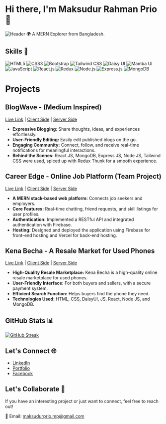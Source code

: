 # Hi there, I'm Maksudur Rahman Prio 👋

![Header](header-animation.gif)
🌍 A MERN Explorer from Bangladesh.

## Skills 🚀

![HTML5](https://img.shields.io/badge/HTML5-E34F26?style=for-the-badge&logo=html5&logoColor=white)
![CSS3](https://img.shields.io/badge/CSS3-1572B6?style=for-the-badge&logo=css3&logoColor=white)
![Bootstrap](https://img.shields.io/badge/Bootstrap-563D7C?style=for-the-badge&logo=bootstrap&logoColor=white)
![Tailwind CSS](https://img.shields.io/badge/Tailwind_CSS-38B2AC?style=for-the-badge&logo=tailwind-css&logoColor=white)
![Daisy UI](https://img.shields.io/badge/Daisy_UI-FF4088?style=for-the-badge&logo=vue.js&logoColor=white)
![Mamba UI](https://img.shields.io/badge/Mamba_UI-3366FF?style=for-the-badge&logo=vue.js&logoColor=white)
![JavaScript](https://img.shields.io/badge/JavaScript-F7DF1E?style=for-the-badge&logo=javascript&logoColor=black)
![React.js](https://img.shields.io/badge/React.js-61DAFB?style=for-the-badge&logo=react&logoColor=black)
![Redux](https://img.shields.io/badge/Redux-764ABC?style=for-the-badge&logo=redux&logoColor=white)
![Node.js](https://img.shields.io/badge/Node.js-43853D?style=for-the-badge&logo=node.js&logoColor=white)
![Express.js](https://img.shields.io/badge/Express.js-000000?style=for-the-badge&logo=express&logoColor=white)
![MongoDB](https://img.shields.io/badge/MongoDB-47A248?style=for-the-badge&logo=mongodb&logoColor=white)

# Projects

## BlogWave - (Medium Inspired)
[Live Link](https://blog-wave-3c534.web.app/) | [Client Side](https://github.com/prio12/BlogWave) | [Server Side](https://github.com/prio12/blog_wave_server)

- **Expressive Blogging:** Share thoughts, ideas, and experiences effortlessly.
- **User-Friendly Editing:** Easily edit published blogs on the go.
- **Engaging Community:** Connect, follow, and receive real-time notifications for meaningful interactions.
- **Behind the Scenes:** React JS, MongoDB, Express JS, Node JS, Tailwind CSS were used, spiced up with Redux Thunk for a smooth experience.

## Career Edge - Online Job Platform (Team Project)
[Live Link](https://endgame-jobstack.web.app/) | [Client Side](https://github.com/mdelwarhossain/endgame-jobstack-client) | [Server Side](https://github.com/mdelwarhossain/endgame-jobstack-server)


- **A MERN stack-based web platform:** Connects job seekers and employers.
- **Core Features:** Real-time chatting, friend requests, and skill listings for user profiles.
- **Authentication:** Implemented a RESTful API and integrated authentication with Firebase.
- **Hosting:** Designed and deployed the application using Firebase for front-end hosting and Vercel for back-end hosting.

## Kena Becha - A Resale Market for Used Phones
[Live Link](https://resale-f5fa5.web.app/) | [Client Side](https://github.com/prio12/resale-market-client-side) | [Server Side](https://github.com/prio12/resale-market-server-side)

- **High-Quality Resale Marketplace:** Kena Becha is a high-quality online resale marketplace for used phones.
- **User-Friendly Interface:** For both buyers and sellers, with a secure payment system.
- **Efficient Search Function:** Helps buyers find the phone they need.
- **Technologies Used:** HTML, CSS, DaisyUI, JS, React, Node JS, and MongoDB.



## GitHub Stats 📊

[![GitHub Streak](https://github-readme-streak-stats.herokuapp.com/?user=prio12&theme=radical)](https://git.io/streak-stats)


## Let's Connect 🌐

- [LinkedIn](https://www.linkedin.com/in/maksudur-rahman-full-stack-developer/)
- [Portfolio](https://portfolio-df5c5.web.app/)
- [Facebook](https://www.facebook.com/maksudurrahman.prio.5/)

## Let's Collaborate 🚀

If you have an interesting project or just want to connect, feel free to reach out!

📧 Email: maksudurprio.mp@gmail.com

